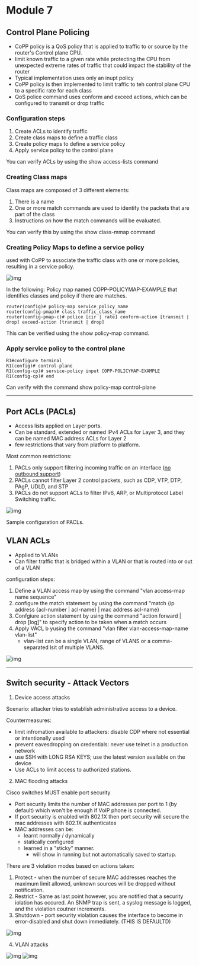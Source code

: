 # Module 7

## Control Plane Policing 

- CoPP policy is a QoS policy that is applied to traffic to or source by the router's Control plane CPU.
- limit known traffic to a given rate while protecting the CPU from unexpected extreme rates of traffic that could impact the stability of the router
- Typical implementation uses only an inupt policy 
- CoPP policy is then implemented to limit traffic to teh control plane CPU to a specific rate for each class 
- QoS police command uses conform and exceed actions, which can be configured to transmit or drop traffic

### Configuration steps 

1. Create ACLs to identify traffic
2. Create class maps to define a traffic class
3. Create policy maps to define a service policy 
4. Apply service policy to the control plane

You can verify ACLs by using the show access-lists command


### Creating Class maps 

Class maps are composed of 3 different elements:
1. There is a name 
2. One or more match commands are used to identify the packets that are part of the class
3. Instructions on how the match commands will be evaluated.

You can verify this by using the show class-mmap command

### Creating Policy Maps to define a service policy 

used with CoPP to associate the traffic class with one or more policies, resulting in a service policy. 

![img](img/1.png)

In the following:
Policy map named COPP-POLICYMAP-EXAMPLE that identifies classes and policy if there are matches.

```
router(config)# policy-map service_policy_name
router(config-pmap)# class traffic_class_name
router(config-pmap-c)# police [cir | rate] conform-action [transmit | drop] exceed-action [transmit | drop]
```

This can be verified using the show policy-map command.

### Apply service policy to the control plane 

```
R1#configure terminal
R1(config)# control-plane
R1(config-cp)# service-policy input COPP-POLICYMAP-EXAMPLE
R1(config-cp)# end 
```

Can verify with the command show policy-map control-plane

----

## Port ACLs (PACLs)

- Access lists applied on Layer  ports.
- Can be standard, extended or named IPv4 ACLs for Layer 3, and they can be named MAC address ACLs for Layer 2
- few restrictions that vary from platform to platform.

Most common restrictions:
1. PACLs only support filtering incoming traffic on an interface (<u>no outbound support</u>)
2. PACLs cannot filter Layer 2 control packets, such as CDP, VTP, DTP, PAgP, UDLD, and STP
3. PACLs do not support ACLs to filter IPv6, ARP, or Multiprotocol Label Switching traffic.

![img](img/2.png)

Sample configuration of PACLs.

## VLAN ACLs

- Applied to VLANs
- Can filter traffic that is bridged within a VLAN or that is routed into or out of a VLAN

configuration steps:
1. Define a VLAN access map by using the command "vlan access-map name sequence"
2. configure the match statement by using the command "match {ip address {acl-number | acl-name} | mac address acl-name}
3. Confgiure action statement by using the command "action forward | drop [log]" to specify action to be taken when a match occurs
4. Apply VACL b yusing the command "vlan filter vlan-access-map-name vlan-list"
   - vlan-list can be a single VLAN, range of VLANS or a comma-separated lsit of multiple VLANS.

![img](img/3.png)

----

## Switch security - Attack Vectors

1. Device access attacks

Scenario: attacker tries to establish administrative access to a device.

Countermeasures:
- limit infromation available to attackers: disable CDP where not essential or intentionally used
- prevent eavesdropping on credentials: never use telnet in a production network
- use SSH with LONG RSA KEYS; use the latest version available on the device
- Use ACLs to limit access to authorized stations.

2. MAC flooding attacks

Cisco switches MUST enable port security 

- Port security limits the number of MAC addresses per port to 1 (by default) which won't be enough if VoIP phone is connected.
- If port security is enabled with 802.1X then port security will secure the mac addresses with 802.1X authenticates
- MAC addresses can be:
  - learnt normally / dynamically
  - statically configured
  - learned in a "sticky" manner.
    - will show in running but not automatically saved to startup.

There are 3 violation modes based on actions taken:
1. Protect - when the number of secure MAC addresses reaches the maximum limit allowed, unknown sources will be dropped without notification.
2. Restrict - Same as last point however, you are notified that a security iolation has occured. An SNMP trap is sent, a syslog message is logged, and the violation coutner increments.
3. Shutdown - port security violation causes the interface to become in error-disabled and shut down immediately. (THIS IS DEFAULTD)

![img](img/4.png)

4. VLAN attacks

![img](img/5.png)
![img](img/6.png)